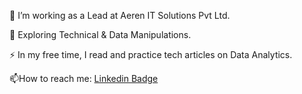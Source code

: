 🔭 I’m working as a Lead at Aeren IT Solutions Pvt Ltd.

🌱 Exploring Technical & Data Manipulations.

⚡ In my free time, I read and practice tech articles on Data Analytics.

📫How to reach me: [Linkedin Badge](https://www.linkedin.com/in/javed-ali-05b85917a?utm_source=share&utm_campaign=share_via&utm_content=profile&utm_medium=android_app)


